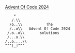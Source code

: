 [Advent Of Code 2024](https://adventofcode.com/2024)

```
    *
   /.\\
  /o..\\           The
  /..o\\   Advent Of Code 2024
 /.o..o\\       solutions
 /...o.\\
/..o....\\
^^^[_]^^^
```
